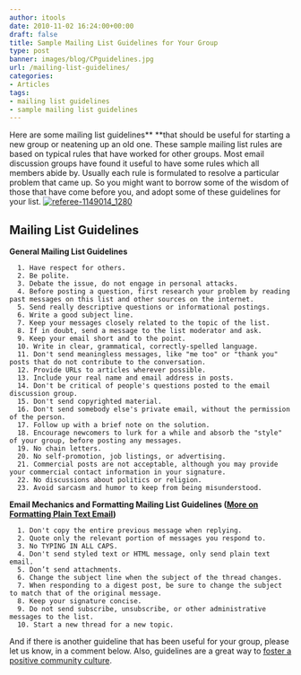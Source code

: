 ```yaml
---
author: itools
date: 2010-11-02 16:24:00+00:00
draft: false
title: Sample Mailing List Guidelines for Your Group
type: post
banner: images/blog/CPguidelines.jpg
url: /mailing-list-guidelines/
categories:
- Articles
tags:
- mailing list guidelines
- sample mailing list guidelines
---
```


Here are some mailing list guidelines** **that should be useful for starting a new group or neatening up an old one. These sample mailing list rules are based on typical rules that have worked for other groups. Most email discussion groups have found it useful to have some rules which all members abide by. Usually each rule is formulated to resolve a particular problem that came up. So you might want to borrow some of the wisdom of those that have come before you, and adopt some of these guidelines for your list.
[![referee-1149014_1280](https://www.mail-list.com/wp-content/uploads/2010/11/referee-1149014_1280-300x176.jpg)
](https://www.mail-list.com/wp-content/uploads/2010/11/referee-1149014_1280.jpg)


## Mailing List Guidelines


**General Mailing List Guidelines**



 	  1. Have respect for others.
 	  2. Be polite.
 	  3. Debate the issue, do not engage in personal attacks.
 	  4. Before posting a question, first research your problem by reading past messages on this list and other sources on the internet.
 	  5. Send really descriptive questions or informational postings.
 	  6. Write a good subject line.
 	  7. Keep your messages closely related to the topic of the list.
 	  8. If in doubt, send a message to the list moderator and ask.
 	  9. Keep your email short and to the point.
 	  10. Write in clear, grammatical, correctly-spelled language.
 	  11. Don't send meaningless messages, like "me too" or "thank you" posts that do not contribute to the conversation.
 	  12. Provide URLs to articles wherever possible.
 	  13. Include your real name and email address in posts.
 	  14. Don't be critical of people's questions posted to the email discussion group.
 	  15. Don't send copyrighted material.
 	  16. Don't send somebody else's private email, without the permission of the person.
 	  17. Follow up with a brief note on the solution.
 	  18. Encourage newcomers to lurk for a while and absorb the "style" of your group, before posting any messages.
 	  19. No chain letters.
 	  20. No self-promotion, job listings, or advertising.
 	  21. Commercial posts are not acceptable, although you may provide your commercial contact information in your signature.
 	  22. No discussions about politics or religion.
 	  23. Avoid sarcasm and humor to keep from being misunderstood.

**Email Mechanics and Formatting Mailing List Guidelines ([More on Formatting Plain Text Email](https://www.mail-list.com/formatting-plain-text-email/))**



 	  1. Don't copy the entire previous message when replying.
 	  2. Quote only the relevant portion of messages you respond to.
 	  3. No TYPING IN ALL CAPS.
 	  4. Don't send styled text or HTML message, only send plain text email.
 	  5. Don’t send attachments.
 	  6. Change the subject line when the subject of the thread changes.
 	  7. When responding to a digest post, be sure to change the subject to match that of the original message.
 	  8. Keep your signature concise.
 	  9. Do not send subscribe, unsubscribe, or other administrative messages to the list.
 	  10. Start a new thread for a new topic.

And if there is another guideline that has been useful for your group, please let us know, in a comment below. Also, guidelines are a great way to [foster a positive community culture](https://www.mail-list.com/positive-community-culture/).
